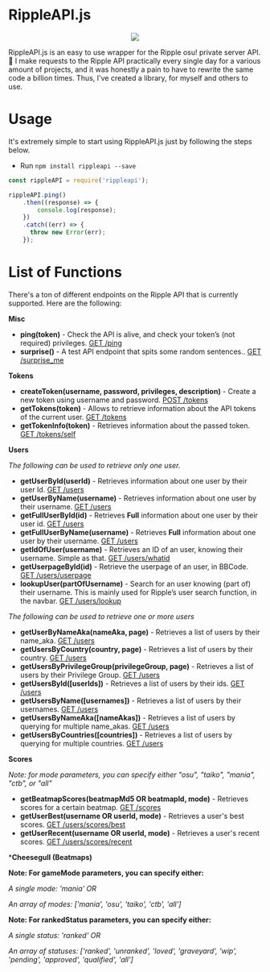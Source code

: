 # RippleAPI.js
<p align="center">
<img src="https://suck.eggplants.org/3tk8ye.png" width:150px height:150px>
</p>
RippleAPI.js is an easy to use wrapper for the Ripple osu! private server API. 🎵 I make requests to the Ripple API practically every single day for a various amount of projects, and it was honestly a pain to have to rewrite the same code a billion times. Thus, I've created a library, for myself and others to use. 

# Usage
It's extremely simple to start using RippleAPI.js just by following the steps below.
* Run `npm install rippleapi --save`

```js
const rippleAPI = require('rippleapi');

rippleAPI.ping()
    .then((response) => {
        console.log(response);
    })
    .catch((err) => {
      throw new Error(err);
    });
```    
# List of Functions
There's a ton of different endpoints on the Ripple API that is currently supported. Here are the following: 

**Misc**
* **ping(token)** - Check the API is alive, and check your token’s (not required) privileges. [GET /ping](http://docs.ripple.moe/docs/api/v1#get-%2Fping)
* **surprise()** - A test API endpoint that spits some random sentences.. [GET /surprise_me](http://docs.ripple.moe/docs/api/v1#get-%2Fsurprise_me)


**Tokens**
* **createToken(username, password, privileges, description)** - Create a new token using username and password. [POST /tokens](http://docs.ripple.moe/docs/api/v1#post-%2Ftokens)
* **getTokens(token)** - Allows to retrieve information about the API tokens of the current user. [GET /tokens](http://docs.ripple.moe/docs/api/v1#get-%2Ftokens)
* **getTokenInfo(token)** - Retrieves information about the passed token. [GET /tokens/self](http://docs.ripple.moe/docs/api/v1#get-%2Ftokens%2Fself)


**Users**

*The following can be used to retrieve only one user.*

* **getUserById(userId)** - Retrieves information about one user by their user Id. [GET /users](http://docs.ripple.moe/docs/api/v1#get-%2Fusers)
* **getUserByName(username)** - Retrieves information about one user by their username. [GET /users](http://docs.ripple.moe/docs/api/v1#get-%2Fusers)
* **getFullUserById(id)** - Retrieves **Full** information about one user by their user id. [GET /users](http://docs.ripple.moe/docs/api/v1#get-%2Fusers)
* **getFullUserByName(username)** - Retrieves **Full** information about one user by their username. [GET /users](http://docs.ripple.moe/docs/api/v1#get-%2Fusers)
* **getIdOfUser(username)** - Retrieves an ID of an user, knowing their username. Simple as that. [GET /users/whatid](http://docs.ripple.moe/docs/api/v1#get-%2Fusers%2Fwhatid)
* **getUserpageById(id)** - Retrieve the userpage of an user, in BBCode. [GET /users/userpage](http://docs.ripple.moe/docs/api/v1#get-%2Fusers%2Fuserpage)
* **lookupUser(partOfUsername)** - Search for an user knowing (part of) their username. This is mainly used for Ripple’s user search function, in the navbar. [GET /users/lookup](http://docs.ripple.moe/docs/api/v1#get-%2Fusers%2Flookup)

*The following can be used to retrieve one or more users*

* **getUserByNameAka(nameAka, page)** - Retrieves a list of users by their name_aka. [GET /users](http://docs.ripple.moe/docs/api/v1#get-%2Fusers)
* **getUsersByCountry(country, page)** - Retrieves a list of users by their country. [GET /users](http://docs.ripple.moe/docs/api/v1#get-%2Fusers)
* **getUsersByPrivilegeGroup(privilegeGroup, page)** - Retrieves a list of users by their Privilege Group. [GET /users](http://docs.ripple.moe/docs/api/v1#get-%2Fusers)
* **getUsersById([userIds])** - Retrieves a list of users by their ids. [GET /users](http://docs.ripple.moe/docs/api/v1#get-%2Fusers)
* **getUsersByName([usernames])** - Retrieves a list of users by their usernames. [GET /users](http://docs.ripple.moe/docs/api/v1#get-%2Fusers)
* **getUsersByNameAka([nameAkas])** - Retrieves a list of users by querying for multiple name_akas. [GET /users](http://docs.ripple.moe/docs/api/v1#get-%2Fusers)
* **getUsersByCountries([countries])** - Retrieves a list of users by querying for multiple countries. [GET /users](http://docs.ripple.moe/docs/api/v1#get-%2Fusers)

**Scores**

*Note: for mode parameters, you can specify either "osu", "taiko", "mania", "ctb", or "all"*

* **getBeatmapScores(beatmapMd5 OR beatmapId, mode)** - Retrieves scores for a certain beatmap. [GET /scores](http://docs.ripple.moe/docs/api/v1#get-%2Fscores)
* **getUserBest(username OR userId, mode)** - Retrieves a user's best scores. [GET /users/scores/best](http://docs.ripple.moe/docs/api/v1#get-%2Fusers%2Fscores%2Frecent%2C-get-%2Fusers%2Fscores%2Fbest)
* **getUserRecent(username OR userId, mode)** - Retrieves a user's recent scores. [GET /users/scores/recent](http://docs.ripple.moe/docs/api/v1#get-%2Fusers%2Fscores%2Frecent%2C-get-%2Fusers%2Fscores%2Fbest)

***Cheesegull (Beatmaps)**

**Note: For gameMode parameters, you can specify either:**

*A single mode: 'mania' OR*

*An array of modes: ['mania', 'osu', 'taiko', 'ctb', 'all']*


**Note: For rankedStatus parameters, you can specify either:** 

*A single status: 'ranked' OR* 

*An array of statuses: ['ranked', 'unranked', 'loved', 'graveyard', 'wip', 'pending', 'approved', 'qualified', 'all']*
